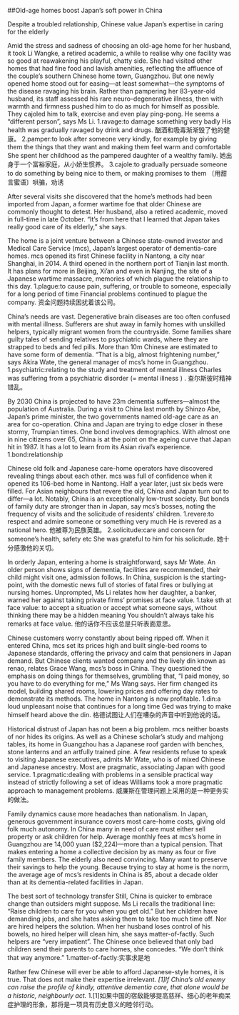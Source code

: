 ##Old-age homes boost Japan’s soft power in China

Despite a troubled relationship, Chinese value Japan’s expertise in caring for the elderly

Amid the stress and sadness of choosing an old-age home for her husband, it took Li Wangke, a retired academic, a while to realise why one facility was so good at reawakening his playful, chatty side. She had visited other homes that had fine food and lavish amenities, reflecting the affluence of the couple’s southern Chinese home town, Guangzhou. But one newly opened home stood out for easing—at least somewhat—the symptoms of the disease ravaging his brain. Rather than pampering her 83-year-old husband, its staff assessed his rare neuro-degenerative illness, then with warmth and firmness pushed him to do as much for himself as possible. They cajoled him to talk, exercise and even play ping-pong. He seems a “different person”, says Ms Li.
1.ravage:to damage something very badly
His health was gradually ravaged by drink and drugs. 
酗酒和吸毒渐渐毁了他的健康。
2.pamper:to look after someone very kindly, for example by giving them the things that they want and making them feel warm and comfortable
She spent her childhood as the pampered daughter of a wealthy family. 
她出身于一个富裕家庭，从小娇生惯养。
3.cajole:to gradually persuade someone to do something by being nice to them, or making promises to them
〔用甜言蜜语〕哄骗，劝诱

After several visits she discovered that the home’s methods had been imported from Japan, a former wartime foe that older Chinese are commonly thought to detest. Her husband, also a retired academic, moved in full-time in late October. “It’s from here that I learned that Japan takes really good care of its elderly,” she says.

The home is a joint venture between a Chinese state-owned investor and Medical Care Service (mcs), Japan’s largest operator of dementia-care homes. mcs opened its first Chinese facility in Nantong, a city near Shanghai, in 2014. A third opened in the northern port of Tianjin last month. It has plans for more in Beijing, Xi’an and even in Nanjing, the site of a Japanese wartime massacre, memories of which plague the relationship to this day.
1.plague:to cause pain, suffering, or trouble to someone, especially for a long period of time
Financial problems continued to plague the company. 
资金问题持续困扰着该公司。

China’s needs are vast. Degenerative brain diseases are too often confused with mental illness. Sufferers are shut away in family homes with unskilled helpers, typically migrant women from the countryside. Some families share guilty tales of sending relatives to psychiatric wards, where they are strapped to beds and fed pills. More than 10m Chinese are estimated to have some form of dementia. “That is a big, almost frightening number,” says Akira Wate, the general manager of mcs’s home in Guangzhou.
1.psychiatric:relating to the study and treatment of mental illness
Charles was suffering from a psychiatric disorder (= mental illness ) . 
查尔斯彼时精神错乱。

By 2030 China is projected to have 23m dementia sufferers—almost the population of Australia. During a visit to China last month by Shinzo Abe, Japan’s prime minister, the two governments named old-age care as an area for co-operation. China and Japan are trying to edge closer in these stormy, Trumpian times. One bond involves demographics. With almost one in nine citizens over 65, China is at the point on the ageing curve that Japan hit in 1987. It has a lot to learn from its Asian rival’s experience.
1.bond:relationship

Chinese old folk and Japanese care-home operators have discovered revealing things about each other. mcs was full of confidence when it opened its 106-bed home in Nantong. Half a year later, just six beds were filled. For Asian neighbours that revere the old, China and Japan turn out to differ—a lot. Notably, China is an exceptionally low-trust society. But bonds of family duty are stronger than in Japan, say mcs’s bosses, noting the frequency of visits and the solicitude of residents’ children.
1.revere:to respect and admire someone or something very much
He is revered as a national hero. 
他被尊为民族英雄。
2.solicitude:care and concern for someone’s health, safety etc
She was grateful to him for his solicitude. 
她十分感激他的关切。

In orderly Japan, entering a home is straightforward, says Mr Wate. An older person shows signs of dementia, facilities are recommended, their child might visit one, admission follows. In China, suspicion is the starting-point, with the domestic news full of stories of fatal fires or bullying at nursing homes. Unprompted, Ms Li relates how her daughter, a banker, warned her against taking private firms’ promises at face value.
1.take sth at face value:
to accept a situation or accept what someone says, without thinking there may be a hidden meaning
You shouldn’t always take his remarks at face value. 
他的话你不应该总是只听表面意思。

Chinese customers worry constantly about being ripped off. When it entered China, mcs set its prices high and built single-bed rooms to Japanese standards, offering the privacy and calm that pensioners in Japan demand. But Chinese clients wanted company and the lively din known as renao, relates Grace Wang, mcs’s boss in China. They questioned the emphasis on doing things for themselves, grumbling that, “I paid money, so you have to do everything for me,” Ms Wang says. Her firm changed its model, building shared rooms, lowering prices and offering day rates to demonstrate its methods. The home in Nantong is now profitable.
1.din:a loud unpleasant noise that continues for a long time
Ged was trying to make himself heard above the din. 
格德试图让人们在嘈杂的声音中听到他说的话。

Historical distrust of Japan has not been a big problem. mcs neither boasts of nor hides its origins. As well as a Chinese scholar’s study and mahjong tables, its home in Guangzhou has a Japanese roof garden with benches, stone lanterns and an artfully trained pine. A few residents refuse to speak to visiting Japanese executives, admits Mr Wate, who is of mixed Chinese and Japanese ancestry. Most are pragmatic, associating Japan with good service.
1.pragmatic:dealing with problems in a sensible practical way instead of strictly following a set of ideas
Williams took a more pragmatic approach to management problems.
威廉斯在管理问题上采用的是一种更务实的做法。

Family dynamics cause more headaches than nationalism. In Japan, generous government insurance covers most care-home costs, giving old folk much autonomy. In China many in need of care must either sell property or ask children for help. Average monthly fees at mcs’s home in Guangzhou are 14,000 yuan ($2,224)—more than a typical pension. That makes entering a home a collective decision by as many as four or five family members. The elderly also need convincing. Many want to preserve their savings to help the young. Because trying to stay at home is the norm, the average age of mcs’s residents in China is 85, about a decade older than at its dementia-related facilities in Japan.

The best sort of technology transfer
Still, China is quicker to embrace change than outsiders might suppose. Ms Li recalls the traditional line: “Raise children to care for you when you get old.” But her children have demanding jobs, and she hates asking them to take too much time off. Nor are hired helpers the solution. When her husband loses control of his bowels, no hired helper will clean him, she says matter-of-factly. Such helpers are “very impatient”. The Chinese once believed that only bad children send their parents to care homes, she concedes. “We don’t think that way anymore.”
1.matter-of-factly:实事求是地

Rather few Chinese will ever be able to afford Japanese-style homes, it is true. That does not make their expertise irrelevant. *[1]If China’s old enemy can raise the profile of kindly, attentive dementia care, that alone would be a historic, neighbourly act.*
1.[1]如果中国的宿敌能够提高慈祥、细心的老年痴呆症护理的形象，那将是一项具有历史意义的睦邻行动。